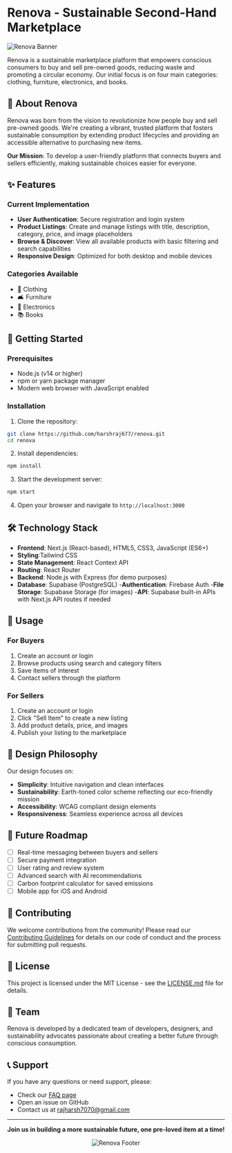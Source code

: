 # Renova - Sustainable Second-Hand Marketplace

![Renova Banner](https://via.placeholder.com/800x200/3CB371/FFFFFF?text=Renova+-+Sustainable+Second-Hand+Marketplace)

Renova is a sustainable marketplace platform that empowers conscious consumers to buy and sell pre-owned goods, reducing waste and promoting a circular economy. Our initial focus is on four main categories: clothing, furniture, electronics, and books.

## 🌱 About Renova

Renova was born from the vision to revolutionize how people buy and sell pre-owned goods. We're creating a vibrant, trusted platform that fosters sustainable consumption by extending product lifecycles and providing an accessible alternative to purchasing new items.

**Our Mission**: To develop a user-friendly platform that connects buyers and sellers efficiently, making sustainable choices easier for everyone.

## ✨ Features

### Current Implementation
- **User Authentication**: Secure registration and login system
- **Product Listings**: Create and manage listings with title, description, category, price, and image placeholders
- **Browse & Discover**: View all available products with basic filtering and search capabilities
- **Responsive Design**: Optimized for both desktop and mobile devices

### Categories Available
- 👕 Clothing
- 🛋️ Furniture
- 📱 Electronics
- 📚 Books

## 🚀 Getting Started

### Prerequisites
- Node.js (v14 or higher)
- npm or yarn package manager
- Modern web browser with JavaScript enabled

### Installation

1. Clone the repository:
```bash
git clone https://github.com/harshraj677/renova.git
cd renova
```

2. Install dependencies:
```bash
npm install
```

3. Start the development server:
```bash
npm start
```

4. Open your browser and navigate to `http://localhost:3000`

## 🛠️ Technology Stack

- **Frontend**: Next.js (React-based), HTML5, CSS3, JavaScript (ES6+)
- **Styling**:Tailwind CSS 
- **State Management**: React Context API
- **Routing**: React Router
- **Backend**: Node.js with Express (for demo purposes)
- **Database**: Supabase (PostgreSQL)
-**Authentication**: Firebase Auth
-**File Storage**: Supabase Storage (for images)
-**API**: Supabase built-in APIs with Next.js API routes if needed

## 📱 Usage

### For Buyers
1. Create an account or login
2. Browse products using search and category filters
3. Save items of interest
4. Contact sellers through the platform

### For Sellers
1. Create an account or login
2. Click "Sell Item" to create a new listing
3. Add product details, price, and images
4. Publish your listing to the marketplace

## 🎨 Design Philosophy

Our design focuses on:
- **Simplicity**: Intuitive navigation and clean interfaces
- **Sustainability**: Earth-toned color scheme reflecting our eco-friendly mission
- **Accessibility**: WCAG compliant design elements
- **Responsiveness**: Seamless experience across all devices

## 🔮 Future Roadmap

- [ ] Real-time messaging between buyers and sellers
- [ ] Secure payment integration
- [ ] User rating and review system
- [ ] Advanced search with AI recommendations
- [ ] Carbon footprint calculator for saved emissions
- [ ] Mobile app for iOS and Android

## 🤝 Contributing

We welcome contributions from the community! Please read our [Contributing Guidelines](CONTRIBUTING.md) for details on our code of conduct and the process for submitting pull requests.

## 📄 License

This project is licensed under the MIT License - see the [LICENSE.md](LICENSE.md) file for details.

## 👥 Team

Renova is developed by a dedicated team of developers, designers, and sustainability advocates passionate about creating a better future through conscious consumption.

## 📞 Support

If you have any questions or need support, please:
- Check our [FAQ page]()
- Open an issue on GitHub
- Contact us at rajharsh7070@gmail.com

---

<div align="center">

**Join us in building a more sustainable future, one pre-loved item at a time!**

![Renova Footer](https://via.placeholder.com/600/100/3CB371/FFFFFF?text=Reduce+Reuse+Renova)

</div>
